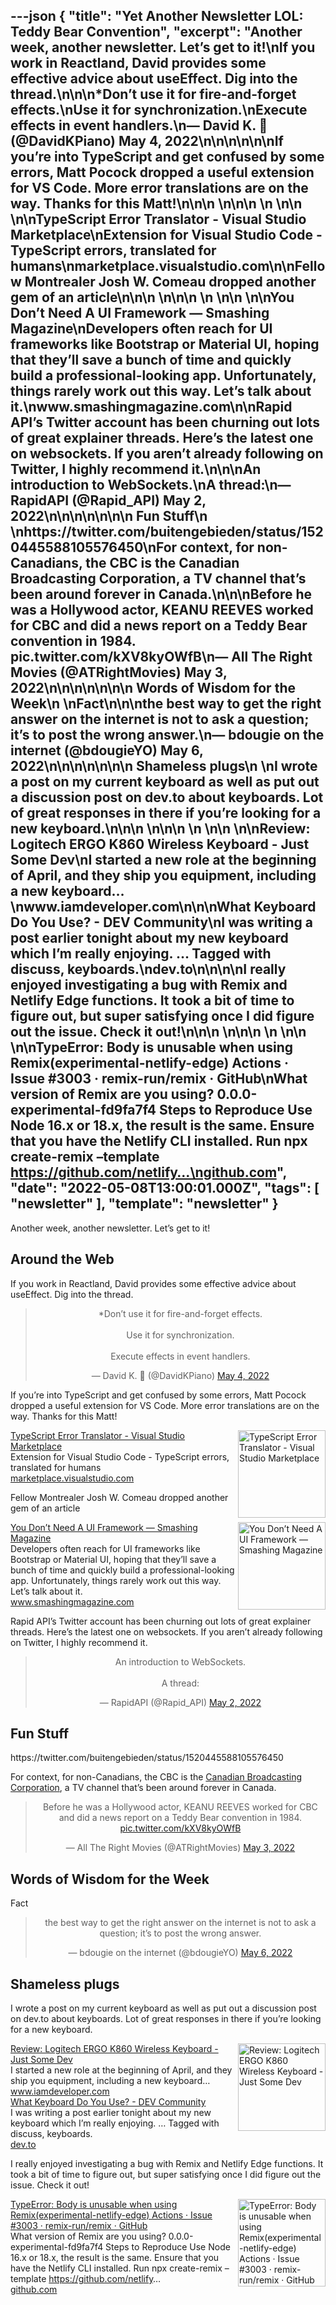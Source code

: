 ---json
{
  "title": "Yet Another Newsletter LOL: Teddy Bear Convention",
  "excerpt": "Another week, another newsletter. Let’s get to it!\nIf you work in Reactland, David provides some effective advice about useEffect. Dig into the thread.\n\n\n*Don’t use it for fire-and-forget effects.\nUse it for synchronization.\nExecute effects in event handlers.\n— David K. 🎹 (@DavidKPiano) May 4, 2022\n\n\n\n\n\nIf you’re into TypeScript and get confused by some errors, Matt Pocock dropped a useful extension for VS Code. More error translations are on the way. Thanks for this Matt!\n\n\n          \n\n\n \n          \n\n          \n\nTypeScript Error Translator - Visual Studio Marketplace\nExtension for Visual Studio Code - TypeScript errors, translated for humans\nmarketplace.visualstudio.com\n\nFellow Montrealer Josh W. Comeau dropped another gem of an article\n\n\n          \n\n\n \n          \n\n          \n\nYou Don’t Need A UI Framework — Smashing Magazine\nDevelopers often reach for UI frameworks like Bootstrap or Material UI, hoping that they’ll save a bunch of time and quickly build a professional-looking app. Unfortunately, things rarely work out this way. Let’s talk about it.\nwww.smashingmagazine.com\n\nRapid API’s Twitter account has been churning out lots of great explainer threads. Here’s the latest one on websockets. If you aren’t already following on Twitter, I highly recommend it.\n\n\nAn introduction to WebSockets.\nA thread:\n— RapidAPI (@Rapid_API) May 2, 2022\n\n\n\n\n\n\n      Fun Stuff\n    \nhttps://twitter.com/buitengebieden/status/1520445588105576450\nFor context, for non-Canadians, the CBC is the Canadian Broadcasting Corporation, a TV channel that’s been around forever in Canada.\n\n\nBefore he was a Hollywood actor, KEANU REEVES worked for CBC and did a news report on a Teddy Bear convention in 1984. pic.twitter.com/kXV8kyOWfB\n— All The Right Movies (@ATRightMovies) May 3, 2022\n\n\n\n\n\n\n      Words of Wisdom for the Week\n    \nFact\n\n\nthe best way to get the right answer on the internet is not to ask a question; it’s to post the wrong answer.\n— bdougie on the internet (@bdougieYO) May 6, 2022\n\n\n\n\n\n\n      Shameless plugs\n    \nI wrote a post on my current keyboard as well as put out a discussion post on dev.to about keyboards. Lot of great responses in there if you’re looking for a new keyboard.\n\n\n          \n\n\n \n          \n\n          \n\nReview: Logitech ERGO K860 Wireless Keyboard - Just Some Dev\nI started a new role at the beginning of April, and they ship you equipment, including a new keyboard…\nwww.iamdeveloper.com\n\n\nWhat Keyboard Do You Use? - DEV Community\nI was writing a post earlier tonight about my new keyboard which I’m really enjoying.                … Tagged with discuss, keyboards.\ndev.to\n\n\n\nI really enjoyed investigating a bug with Remix and Netlify Edge functions. It took a bit of time to figure out, but super satisfying once I did figure out the issue. Check it out!\n\n\n          \n\n\n \n          \n\n          \n\nTypeError: Body is unusable when using Remix(experimental-netlify-edge) Actions · Issue #3003 · remix-run/remix · GitHub\nWhat version of Remix are you using? 0.0.0-experimental-fd9fa7f4 Steps to Reproduce Use Node 16.x or 18.x, the result is the same. Ensure that you have the Netlify CLI installed. Run npx create-remix –template https://github.com/netlify…\ngithub.com",
  "date": "2022-05-08T13:00:01.000Z",
  "tags": [
    "newsletter"
  ],
  "template": "newsletter"
}
---

<p>Another week, another newsletter. Let’s get to it!</p>

<h2>
      Around the Web
    </h2>

<p>If you work in Reactland, David provides some effective advice about useEffect. Dig into the thread.</p>

<p><html><body><div><blockquote align="center"  data-conversation="none" data-dnt="true"><p dir="ltr" lang="en">*Don&rsquo;t use it for fire-and-forget effects.<br/><br/>Use it for synchronization.<br/><br/>Execute effects in event handlers.</p>— David K. 🎹 (@DavidKPiano) <a href="https://twitter.com/DavidKPiano/status/1521922758581448705?ref_src=twsrc%5Etfw">May 4, 2022</a></blockquote></p>
<script async="" charset="utf-8" src="https://platform.twitter.com/widgets.js"></script>
<p></div></body></html></p>
<p>If you’re into TypeScript and get confused by some errors, Matt Pocock dropped a useful extension for VS Code. More error translations are on the way. Thanks for this Matt!</p>

<tr><td align="left" ><div >

<a href="https://marketplace.visualstudio.com/items?itemName=mattpocock.ts-error-translator&amp;utm_campaign=Yet%20Another%20Newsletter%20LOL&amp;utm_medium=email&amp;utm_source=Revue%20newsletter"  target="_blank">
<img align="right" alt="TypeScript Error Translator - Visual Studio Marketplace"  height="140" src="https://s3.amazonaws.com/revue/items/images/015/710/210/thumb/Microsoft.VisualStudio.Services.Icons.Default?1651931121"  width="140"/>
</a> 
<div>
<div  ><a href="https://marketplace.visualstudio.com/items?itemName=mattpocock.ts-error-translator&amp;utm_campaign=Yet%20Another%20Newsletter%20LOL&amp;utm_medium=email&amp;utm_source=Revue%20newsletter"  target="_blank">TypeScript Error Translator - Visual Studio Marketplace</a></div>
<div  ><div  >Extension for Visual Studio Code - TypeScript errors, translated for humans</div>
</div>
<div  ><a href="https://marketplace.visualstudio.com/items?itemName=mattpocock.ts-error-translator&amp;utm_campaign=Yet%20Another%20Newsletter%20LOL&amp;utm_medium=email&amp;utm_source=Revue%20newsletter"  target="_blank">marketplace.visualstudio.com</a></div>
</div>
</div></td></tr>

<p>Fellow Montrealer Josh W. Comeau dropped another gem of an article</p>

<tr><td align="left" ><div >

<a href="https://www.smashingmagazine.com/2022/05/you-dont-need-ui-framework/"  target="_blank">
<img align="right" alt="You Don’t Need A UI Framework — Smashing Magazine"  height="140" src="https://s3.amazonaws.com/revue/items/images/015/710/219/thumb/you-dont-need-ui-framework.jpg?1651931252"  width="140"/>
</a> 
<div>
<div  ><a href="https://www.smashingmagazine.com/2022/05/you-dont-need-ui-framework/"  target="_blank">You Don’t Need A UI Framework — Smashing Magazine</a></div>
<div  ><div  >Developers often reach for UI frameworks like Bootstrap or Material UI, hoping that they’ll save a bunch of time and quickly build a professional-looking app. Unfortunately, things rarely work out this way. Let’s talk about it.</div>
</div>
<div  ><a href="https://www.smashingmagazine.com/2022/05/you-dont-need-ui-framework/"  target="_blank">www.smashingmagazine.com</a></div>
</div>
</div></td></tr>

<p>Rapid API’s Twitter account has been churning out lots of great explainer threads. Here’s the latest one on websockets. If you aren’t already following on Twitter, I highly recommend it.</p>

<p><html><body><div><blockquote align="center"  data-dnt="true"><p dir="ltr" lang="en">An introduction to WebSockets.<br/><br/>A thread:</p>— RapidAPI (@Rapid_API) <a href="https://twitter.com/Rapid_API/status/1521076054420602880?ref_src=twsrc%5Etfw">May 2, 2022</a></blockquote></p>
<script async="" charset="utf-8" src="https://platform.twitter.com/widgets.js"></script>
<p></div></body></html></p>
<h2>
      Fun Stuff
    </h2>

<p>https://twitter.com/buitengebieden/status/1520445588105576450</p>
<p>For context, for non-Canadians, the CBC is the <a href="https://en.wikipedia.org/wiki/Canadian_Broadcasting_Corporation"  target="_blank">Canadian Broadcasting Corporation</a>, a TV channel that’s been around forever in Canada.</p>

<p><html><body><div><blockquote align="center"  data-dnt="true"><p dir="ltr" lang="en">Before he was a Hollywood actor, KEANU REEVES worked for CBC and did a news report on a Teddy Bear convention in 1984. <a href="https://t.co/kXV8kyOWfB">pic.twitter.com/kXV8kyOWfB</a></p>— All The Right Movies (@ATRightMovies) <a href="https://twitter.com/ATRightMovies/status/1521489767589941248?ref_src=twsrc%5Etfw">May 3, 2022</a></blockquote></p>
<script async="" charset="utf-8" src="https://platform.twitter.com/widgets.js"></script>
<p></div></body></html></p>
<h2>
      Words of Wisdom for the Week
    </h2>

<p>Fact</p>

<p><html><body><div><blockquote align="center"  data-dnt="true"><p dir="ltr" lang="en">the best way to get the right answer on the internet is not to ask a question; it&rsquo;s to post the wrong answer.</p>— bdougie on the internet (@bdougieYO) <a href="https://twitter.com/bdougieYO/status/1522610641231650822?ref_src=twsrc%5Etfw">May 6, 2022</a></blockquote></p>
<script async="" charset="utf-8" src="https://platform.twitter.com/widgets.js"></script>
<p></div></body></html></p>
<h2>
      Shameless plugs
    </h2>

<p>I wrote a post on my current keyboard as well as put out a discussion post on dev.to about keyboards. Lot of great responses in there if you’re looking for a new keyboard.</p>

<tr><td align="left" ><div >

<a href="https://www.iamdeveloper.com/posts/logitech-ergo-k860-wireless-keyboard-nef/"  target="_blank">
<img align="right" alt="Review: Logitech ERGO K860 Wireless Keyboard - Just Some Dev"  height="140" src="https://s3.amazonaws.com/revue/items/images/015/705/498/thumb/social?1651899755"  width="140"/>
</a> 
<div>
<div  ><a href="https://www.iamdeveloper.com/posts/logitech-ergo-k860-wireless-keyboard-nef/"  target="_blank">Review: Logitech ERGO K860 Wireless Keyboard - Just Some Dev</a></div>
<div  ><div  >I started a new role at the beginning of April, and they ship you equipment, including a new keyboard…</div>
</div>
<div  ><a href="https://www.iamdeveloper.com/posts/logitech-ergo-k860-wireless-keyboard-nef/"  target="_blank">www.iamdeveloper.com</a></div>
</div>
</div></td></tr>

<tbody><tr><td align="left" ><div>
<div  ><a href="https://dev.to/nickytonline/what-keyboard-do-you-use-3ma2"  target="_blank">What Keyboard Do You Use? - DEV Community</a></div>
<div  ><div  >I was writing a post earlier tonight about my new keyboard which I’m really enjoying.                … Tagged with discuss, keyboards.</div>
</div>
<div  ><a href="https://dev.to/nickytonline/what-keyboard-do-you-use-3ma2"  target="_blank">dev.to</a></div>
</div></td></tr></tbody>

<p>I really enjoyed investigating a bug with Remix and Netlify Edge functions. It took a bit of time to figure out, but super satisfying once I did figure out the issue. Check it out!</p>

<tr><td align="left" ><div >

<a href="https://github.com/remix-run/remix/issues/3003"  target="_blank">
<img align="right" alt="TypeError: Body is unusable when using Remix(experimental-netlify-edge) Actions · Issue #3003 · remix-run/remix · GitHub"  height="140" src="https://s3.amazonaws.com/revue/items/images/015/710/146/thumb/3003?1651930685"  width="140"/>
</a> 
<div>
<div  ><a href="https://github.com/remix-run/remix/issues/3003"  target="_blank">TypeError: Body is unusable when using Remix(experimental-netlify-edge) Actions · Issue #3003 · remix-run/remix · GitHub</a></div>
<div  ><div  >What version of Remix are you using? 0.0.0-experimental-fd9fa7f4 Steps to Reproduce Use Node 16.x or 18.x, the result is the same. Ensure that you have the Netlify CLI installed. Run npx create-remix –template <a href="https://github.com/netlify"  target="_blank">https://github.com/netlify</a>…</div>
</div>
<div  ><a href="https://github.com/remix-run/remix/issues/3003"  target="_blank">github.com</a></div>
</div>
</div></td></tr>
